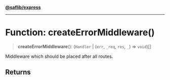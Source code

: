 [**@saflib/express**](../index.md)

---

# Function: createErrorMiddleware()

> **createErrorMiddleware**(): (`Handler` \| (`err`, `_req`, `res`, `_`) => `void`)[]

Middleware which should be placed after all routes.

## Returns
